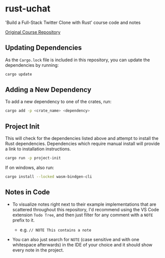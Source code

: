 # rust-uchat

'Build a Full-Stack Twitter Clone with Rust' course code and notes

[Original Course Repository](https://github.com/jayson-lennon/ztm-project-uchat)

## Updating Dependencies

As the `Cargo.lock` file is included in this repository, you can update the dependencies by running:

```bash
cargo update
```

## Adding a New Dependency

To add a new dependency to one of the crates, run:

```bash
cargo add -p <crate_name> <dependency>
```

## Project Init

This will check for the dependencies listed above and attempt to install the Rust
dependencies. Dependencies which require manual install will provide a link to
installation instructions.

```bash
cargo run -p project-init
```

If on windows, also run:

```bash
cargo install --locked wasm-bindgen-cli
```

## Notes in Code

- To visualize notes right next to their example implementations that are scattered throughout this repository, I'd recommend using the VS Code extension `Todo Tree`, and then just filter for any comment with a `NOTE` prefix to it.

  - e.g. `// NOTE This contains a note`

- You can also just search for `NOTE` (case sensitive and with one whitespace afterwards) in the IDE of your choice and it should show every note in the project.
